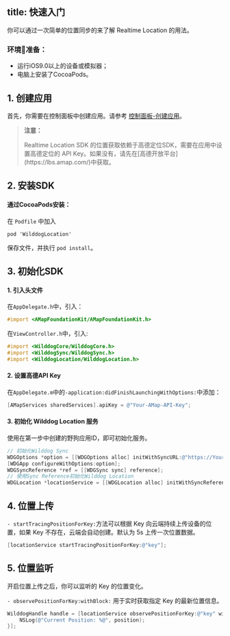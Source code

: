 title: 快速入门
---

你可以通过一次简单的位置同步的来了解 Realtime Location 的用法。

### 环境准备：
- 运行iOS9.0以上的设备或模拟器；
- 电脑上安装了CocoaPods。

## 1. 创建应用

首先，你需要在控制面板中创建应用。请参考 [控制面板-创建应用](https://docs.wilddog.com/console/creat.html)。


<blockquote class="warning">
  <p><strong>注意：</strong></p>
Realtime Location SDK 的位置获取依赖于高德定位SDK，需要在应用中设置高德定位的 API Key。如果没有，请先在[高德开放平台](https://lbs.amap.com/)中获取。

</blockquote>

## 2. 安装SDK

#### 通过CocoaPods安装：

在 `Podfile` 中加入
```
pod 'WilddogLocation'
```
保存文件，并执行 `pod install`。

## 3. 初始化SDK

#### 1. 引入头文件

在`AppDelegate.h`中，引入：
```objectivec
#import <AMapFoundationKit/AMapFoundationKit.h>
```

在`ViewController.h`中，引入:
```objectivec
#import <WilddogCore/WilddogCore.h>
#import <WilddogSync/WilddogSync.h>
#import <WilddogLocation/WilddogLocation.h>
```

#### 2. 设置高德API Key

在`AppDelegate.m`中的`-application:didFinishLaunchingWithOptions:`中添加：

```objectivec
[AMapServices sharedServices].apiKey = @"Your-AMap-API-Key";
```

#### 3. 初始化 Wilddog Location 服务

使用在第一步中创建的野狗应用ID，即可初始化服务。

```objectivec
// 初始化Wilddog Sync
WDGOptions *option = [[WDGOptions alloc] initWithSyncURL:@"https://YourAppID.wilddogio.com"];
[WDGApp configureWithOptions:option];
WDGSyncReference *ref = [[WDGSync sync] reference];
// 使用Sync Reference初始化Wilddog Location
WDGLocation *locationService = [[WDGLocation alloc] initWithSyncReference:ref];
```

## 4. 位置上传

`- startTracingPositionForKey:`方法可以根据 Key 向云端持续上传设备的位置，如果 Key 不存在，云端会自动创建。默认为 5s 上传一次位置数据。

```objectivec
[locationService startTracingPositionForKey:@"key"];
```

## 5. 位置监听

开启位置上传之后，你可以监听的 Key 的位置变化。

`- observePositionForKey:withBlock:` 用于实时获取指定 Key 的最新位置信息。

```objectivec
WilddogHandle handle = [locationService observePositionForKey:@"key" withBlock:^(WDGPosition * _Nullable position, NSError * _Nullable error) {
    NSLog(@"Current Position: %@", position);
}];
```

